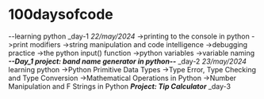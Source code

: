 # 100daysofcode
--learning python 
_day-1
  *22/may/2024*
  ->printing to the console in python
  ->print modifiers
  ->string manipulation and code intelligence
  ->debugging practice
  ->the python input() function
  ->python variables
  ->variable naming
  ***--Day_1 project: band name generator in python--***
_day-2
  *23/may/2024*
  learning python
  ->Python Primitive Data Types
  ->Type Error, Type Checking and Type Conversion
  ->Mathematical Operations in Python
  ->Number Manipulation and F Strings in Python
  ***Project: Tip Calculator***
 _day-3
 
